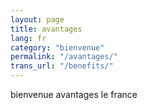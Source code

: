 ```yaml
---
layout: page
title: avantages
lang: fr
category: "bienvenue"
permalink: "/avantages/"
trans_url: "/benefits/"
---
```

  bienvenue avantages le france